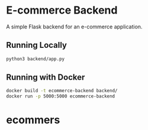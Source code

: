 # E-commerce Backend
A simple Flask backend for an e-commerce application.

## Running Locally
```sh
python3 backend/app.py
```

## Running with Docker
```sh
docker build -t ecommerce-backend backend/
docker run -p 5000:5000 ecommerce-backend
```
# ecommers
